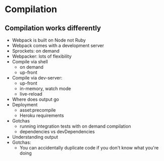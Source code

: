 # Compilation

## Compilation works differently

- Webpack is built on Node not Ruby
- Webpack comes with a development server
- Sprockets: on demand
- Webpacker: lots of flexibility
- Compile via shell
  - on demand
  - up-front
- Compile via dev-server:
  - up-front
  - in-memory, watch mode
  - live-reload
- Where does output go
- Deployment
  - asset:precompile
  - Heroku requirements
- Gotchas
  - running integration tests with on demand compilation
  - dependencies vs devDependencies
- Understanding output
- Gotchas:
  - You can accidentally duplicate code if you don't know what you're doing
